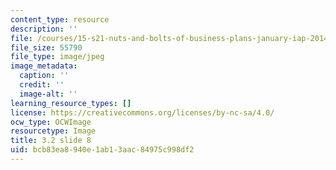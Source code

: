 ```yaml
---
content_type: resource
description: ''
file: /courses/15-s21-nuts-and-bolts-of-business-plans-january-iap-2014/bcb83ea8940e1ab13aac84975c998df2_Slide8.JPG
file_size: 55790
file_type: image/jpeg
image_metadata:
  caption: ''
  credit: ''
  image-alt: ''
learning_resource_types: []
license: https://creativecommons.org/licenses/by-nc-sa/4.0/
ocw_type: OCWImage
resourcetype: Image
title: 3.2 slide 8
uid: bcb83ea8-940e-1ab1-3aac-84975c998df2
---
```

